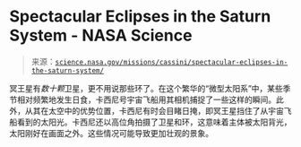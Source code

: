 <!--yml

category: 未分类

date: 2024-05-27 14:39:58

-->

# Spectacular Eclipses in the Saturn System - NASA Science

> 来源：[`science.nasa.gov/missions/cassini/spectacular-eclipses-in-the-saturn-system/`](https://science.nasa.gov/missions/cassini/spectacular-eclipses-in-the-saturn-system/)

冥王星有*数十颗*卫星，更不用说那些环了。在这个繁华的“微型太阳系”中，某些季节相对频繁地发生日食，卡西尼号宇宙飞船用其相机捕捉了一些这样的瞬间。此外，从其在太空中的优势位置，卡西尼有时会目睹日掩，即冥王星挡住了从宇宙飞船看到的太阳光。卡西尼还以高位角拍摄了卫星和环，这意味着主体被太阳背光，太阳刚好在画面之外。这些情况可能导致更加壮观的景象。
